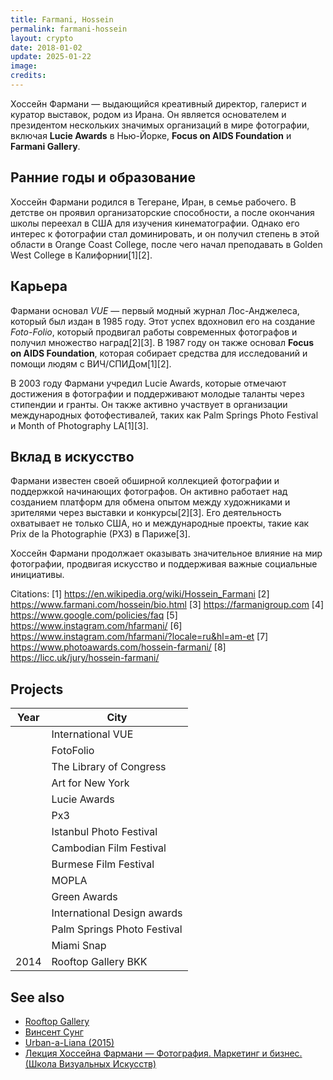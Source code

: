```yaml
---
title: Farmani, Hossein
permalink: farmani-hossein
layout: crypto
date: 2018-01-02
update: 2025-01-22
image:
credits:
---
```


Хоссейн Фармани — выдающийся креативный директор, галерист и куратор выставок, родом из Ирана. Он является основателем и президентом нескольких значимых организаций в мире фотографии, включая **Lucie Awards** в Нью-Йорке, **Focus on AIDS Foundation** и **Farmani Gallery**.

## Ранние годы и образование
Хоссейн Фармани родился в Тегеране, Иран, в семье рабочего. В детстве он проявил организаторские способности, а после окончания школы переехал в США для изучения кинематографии. Однако его интерес к фотографии стал доминировать, и он получил степень в этой области в Orange Coast College, после чего начал преподавать в Golden West College в Калифорнии[1][2].

## Карьера
Фармани основал *VUE* — первый модный журнал Лос-Анджелеса, который был издан в 1985 году. Этот успех вдохновил его на создание *Foto-Folio*, который продвигал работы современных фотографов и получил множество наград[2][3]. В 1987 году он также основал **Focus on AIDS Foundation**, которая собирает средства для исследований и помощи людям с ВИЧ/СПИДом[1][2].

В 2003 году Фармани учредил Lucie Awards, которые отмечают достижения в фотографии и поддерживают молодые таланты через стипендии и гранты. Он также активно участвует в организации международных фотофестивалей, таких как Palm Springs Photo Festival и Month of Photography LA[1][3].

## Вклад в искусство
Фармани известен своей обширной коллекцией фотографии и поддержкой начинающих фотографов. Он активно работает над созданием платформ для обмена опытом между художниками и зрителями через выставки и конкурсы[2][3]. Его деятельность охватывает не только США, но и международные проекты, такие как Prix de la Photographie (PX3) в Париже[3].

Хоссейн Фармани продолжает оказывать значительное влияние на мир фотографии, продвигая искусство и поддерживая важные социальные инициативы.

Citations:
[1] https://en.wikipedia.org/wiki/Hossein_Farmani
[2] https://www.farmani.com/hossein/bio.html
[3] https://farmanigroup.com
[4] https://www.google.com/policies/faq
[5] https://www.instagram.com/hfarmani/
[6] https://www.instagram.com/hfarmani/?locale=ru&hl=am-et
[7] https://www.photoawards.com/hossein-farmani/
[8] https://licc.uk/jury/hossein-farmani/

## Projects

|Year|City|
|-|-|
||International VUE|
||FotoFolio|
||The Library of Congress|
||Art for New York|
||Lucie Awards|
||Px3|
||Istanbul Photo Festival|
||Cambodian Film Festival|
||Burmese Film Festival|
||MOPLA|
||Green Awards|
||International Design awards|
||Palm Springs Photo Festival|
||Miami Snap|
|2014|Rooftop Gallery BKK|

## See also

+ [Rooftop Gallery](rooftop-gallery)
+ [Винсент Сунг](sung-vinsent)
+ [Urban-a-Liana (2015)](urban-a-liana-2015)
+ [Лекция Хоссейна Фармани — Фотография. Маркетинг и бизнес. (Школа Визуальных Искусств)](http://example.net/article)
